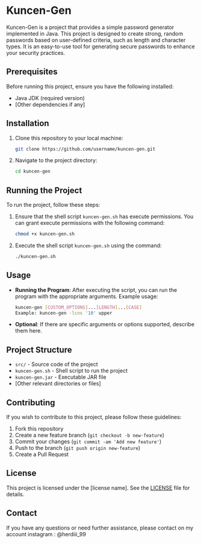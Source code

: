 # Kuncen-Gen

Kuncen-Gen is a project that provides a simple password generator implemented in Java. This project is designed to create strong, random passwords based on user-defined criteria, such as length and character types. It is an easy-to-use tool for generating secure passwords to enhance your security practices.

## Prerequisites

Before running this project, ensure you have the following installed:

- Java JDK (required version)
- [Other dependencies if any]

## Installation

1. Clone this repository to your local machine:

    ```sh
    git clone https://github.com/username/kuncen-gen.git
    ```

2. Navigate to the project directory:

    ```sh
    cd kuncen-gen
    ```

## Running the Project

To run the project, follow these steps:

1. Ensure that the shell script `kuncen-gen.sh` has execute permissions. You can grant execute permissions with the following command:

    ```sh
    chmod +x kuncen-gen.sh
    ```

2. Execute the shell script `kuncen-gen.sh` using the command:

    ```sh
    ./kuncen-gen.sh
    ```

## Usage

- **Running the Program**: After executing the script, you can run the program with the appropriate arguments. Example usage:

    ```sh
    kuncen-gen [CUSTOM_OPTIONS]...[LENGTH]...[CASE]
    Example: kuncen-gen -lcns '10' upper
    ```

- **Optional**: If there are specific arguments or options supported, describe them here.

## Project Structure

- `src/` - Source code of the project
- `kuncen-gen.sh` - Shell script to run the project
- `kuncen-gen.jar` - Executable JAR file
- [Other relevant directories or files]

## Contributing

If you wish to contribute to this project, please follow these guidelines:

1. Fork this repository
2. Create a new feature branch (`git checkout -b new-feature`)
3. Commit your changes (`git commit -am 'Add new feature'`)
4. Push to the branch (`git push origin new-feature`)
5. Create a Pull Request

## License

This project is licensed under the [license name]. See the [LICENSE](LICENSE) file for details.

## Contact

If you have any questions or need further assistance, please contact on my account instagram : @herdiii_99
